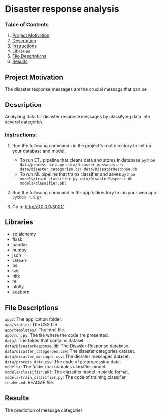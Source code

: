 # Disaster response analysis
### Table of Contents 
1. [Project Motivation](#Project-Motivation)
2. [Description](#Description)
3. [Instructions](#Instructions)
4. [Libraries](#Libraries)
5. [File Descriptions](#File-Descriptions)
6. [Results](#Results)

## Project Motivation
The disaster response messages are the crucial message that can be 

## Description
Analyzing data for disaster response messages by classifying data into several categories.

### Instructions:
1. Run the following commands in the project's root directory to set up your database and model.

    - To run ETL pipeline that cleans data and stores in database
        `python data/process_data.py data/disaster_messages.csv data/disaster_categories.csv data/DisasterResponse.db`
    - To run ML pipeline that trains classifier and saves
        `python models/train_classifier.py data/DisasterResponse.db models/classifier.pkl`

2. Run the following command in the app's directory to run your web app.
    `python run.py`

3. Go to http://0.0.0.0:3001/

## Libraries
* sqlalchemy
* flask
* pandas
* numpy
* json
* sklearn
* os
* sys
* nltk
* re
* plotly
* seaborn

## File Descriptions
```app/```: The application folder. <br/>
```app/static/```: The CSS file. <br/>
```app/templates/```: The html file. <br/>
```app/run.py```: The file where the code are presented. <br/>
```data/```: The folder that contains dataset. <br/>
```data/DisasterResponse.db```: The Disaster-Response database. <br/>
```data/disaster_categoroes.csv```: The disaster categories dataset. <br/>
```data/disaster_messages.csv```: The disaster messages dataset. <br/>
```data/process_data.csv```: The code of preprocessing data. <br/>
```models/```: The folder that contains classifier model. <br/>
```models/classifier.pkl```: The classifier model in pickle format. <br/>
```models/train_classifier.py```: The code of training classifier. <br/>
```readme.md```: README file. <br/>

## Results
The prediction of message categories 

